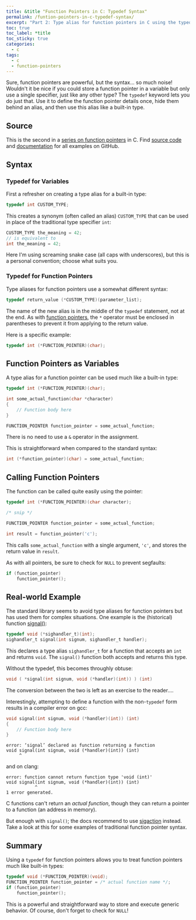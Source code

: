 ```yaml
---
title: &title "Function Pointers in C: Typedef Syntax"
permalink: /funtion-pointers-in-c-typedef-syntax/
excerpt: "Part 2: Type alias for function pointers in C using the typedef keyword."
toc: true
toc_label: *title
toc_sticky: true
categories:
  - c
tags:
  - c
  - function-pointers
---
```


Sure, function pointers are powerful, but the syntax... so much noise!
Wouldn't it be nice if you could store a function pointer in a variable but
only use a single specifier, just like any other type?
The `typedef` keyword lets you do just that. Use it to
define the function pointer details once, hide them behind an alias, and
then use this alias like a built-in type.


## Source

This is the second in a
[series on function pointers](/tags/#function-pointers) in C.
Find [source code](https://github.com/KevinWMatthews/c-function_pointers)
and [documentation](https://kevinwmatthews.github.io/c-function_pointers/)
for all examples on GitHub.


## Syntax

### Typedef for Variables

First a refresher on creating a type alias for a built-in type:
```c
typedef int CUSTOM_TYPE;
```

This creates a synonym (often called an alias) `CUSTOM_TYPE` that can be used in
place of the traditional type specifier `int`:
```c
CUSTOM_TYPE the_meaning = 42;
// is equivalent to
int the_meaning = 42;
```

Here I'm using screaming snake case (all caps with underscores), but this is
a personal convention; choose what suits you.


### Typedef for Function Pointers

Type aliases for function pointers use a somewhat different syntax:
```c
typedef return_value (*CUSTOM_TYPE)(parameter_list);
```

The name of the new alias is in the middle of the `typedef` statement, not at the
end. As with [function pointers](/funtion-pointers-in-c-basic-syntax/),
the `*` operator must be enclosed in parentheses
to prevent it from applying to the return value.

Here is a specific example:
```c
typedef int (*FUNCTION_POINTER)(char);
```


## Function Pointers as Variables

A type alias for a function pointer can be used much like a built-in type:
```c
typedef int (*FUNCTION_POINTER)(char);

int some_actual_function(char *character)
{
    // Function body here
}

FUNCTION_POINTER function_pointer = some_actual_function;
```

There is no need to use a `&` operator in the assignment.

This is straightforward when compared to the standard syntax:
```c
int (*function_pointer)(char) = some_actual_function;
```


## Calling Function Pointers

The function can be called quite easily using the pointer:
```c
typedef int (*FUNCTION_POINTER)(char character);

/* snip */

FUNCTION_POINTER function_pointer = some_actual_function;

int result = function_pointer('c');
```

This calls `some_actual_function` with a single argument, `'c'`, and
stores the return value in `result`.

As with all pointers, be sure to check for `NULL` to prevent segfaults:

```c
if (function_pointer)
    function_pointer();
```


## Real-world Example

The standard library seems to avoid type aliases for function pointers but has
used them for complex situations. One example is the (historical) function
[signal()](http://man7.org/linux/man-pages/man2/signal.2.html):

```c
typedef void (*sighandler_t)(int);
sighandler_t signal(int signum, sighandler_t handler);
```

This declares a type alias `sighandler_t` for a function that accepts an `int`
and returns `void`. The `signal()` function both accepts and returns this type.

Without the typedef, this becomes throughly obtuse:
```c
void ( *signal(int signum, void (*handler)(int)) ) (int)
```

The conversion between the two is left as an exercise to the reader....

Interestingly, attempting to define a function with the non-`typedef` form
results in a compiler error on gcc:
```c
void signal(int signum, void (*handler)(int)) (int)
{
    // Function body here
}
```
```
error: ‘signal’ declared as function returning a function
void signal(int signum, void (*handler)(int)) (int)
     ^
```

and on clang:
```
error: function cannot return function type 'void (int)'
void signal(int signum, void (*handler)(int)) (int)
           ^
1 error generated.
```

C functions can't return an *actual function*, though they can return a pointer
to a function (an address in memory).

But enough with `signal()`; the docs recommend to use
[sigaction](http://man7.org/linux/man-pages/man2/sigaction.2.html)
instead. Take a look at this for some examples of traditional function pointer
syntax.


## Summary

Using a `typedef` for function pointers allows you to treat function pointers
much like built-in types:
```c
typedef void (*FUNCTION_POINTER)(void);
FUNCTION_POINTER function_pointer = /* actual function name */;
if (function_pointer)
    function_pointer();
```

This is a powerful and straightforward way to store and execute generic behavior.
Of course, don't forget to check for `NULL`!
